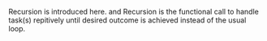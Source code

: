 Recursion is introduced here. and Recursion is the functional call to handle
task(s) repitively until desired outcome is achieved instead of the usual loop.
